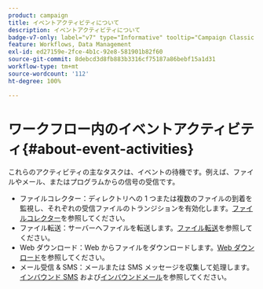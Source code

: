 ```yaml
---
product: campaign
title: イベントアクティビティについて
description: イベントアクティビティについて
badge-v7-only: label="v7" type="Informative" tooltip="Campaign Classic v7 にのみ適用されます"
feature: Workflows, Data Management
exl-id: ed27159e-2fce-4b1c-92e8-581901b82f60
source-git-commit: 8debcd3d8fb883b3316cf75187a86bebf15a1d31
workflow-type: tm+mt
source-wordcount: '112'
ht-degree: 100%

---
```


# ワークフロー内のイベントアクティビティ{#about-event-activities}



これらのアクティビティの主なタスクは、イベントの待機です。例えば、ファイルやメール、またはプログラムからの信号の受信です。

* ファイルコレクター：ディレクトリへの 1 つまたは複数のファイルの到着を監視し、それぞれの受信ファイルのトランジションを有効化します。[ファイルコレクター](file-collector.md)を参照してください。
* ファイル転送：サーバーへファイルを転送します。[ファイル転送](file-transfer.md)を参照してください。
* Web ダウンロード：Web からファイルをダウンロードします。[Web ダウンロード](web-download.md)を参照してください。
* メール受信 &amp; SMS：メールまたは SMS メッセージを収集して処理します。[インバウンド SMS](inbound-sms.md) および[インバウンドメール](inbound-emails.md)を参照してください。
